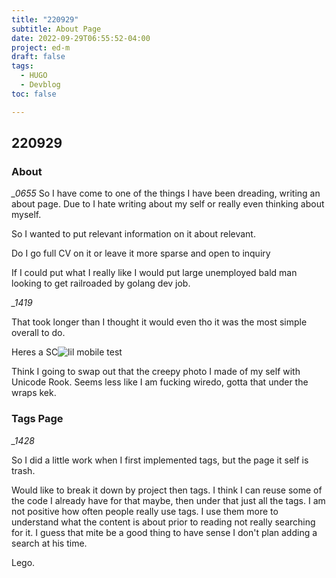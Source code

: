 ```yaml
---
title: "220929"
subtitle: About Page
date: 2022-09-29T06:55:52-04:00
project: ed-m
draft: false
tags:
  - HUGO
  - Devblog  
toc: false

---
```


## 220929

### About 

*_0655*
So I have come to one of the things I have been dreading, writing an about page. Due to I hate writing about my self or really even thinking about myself. 

So I wanted to put relevant  information on it about relevant. 

Do I go full CV on it or leave it more sparse and open to inquiry

If I could put what I really like I would put large unemployed bald man looking to get railroaded by golang dev job. 

*_1419*

That took longer than I thought it would even tho it was the most simple overall to do. 

Heres a SC![lil mobile test](https://i.imgur.com/lon1Ek5.png)

Think I going to swap out that the creepy photo I made of my self with Unicode Rook. Seems less like I am fucking wiredo, gotta that under the wraps kek. 
### Tags Page

*_1428*

So I did a little work when I first implemented tags, but the page it self is trash. 

Would like to break it down by project then tags. I think I can reuse some of the code I already have for that maybe, then under that just all the tags. I am not positive how often people really use tags. I use them more to understand what the content is about prior to reading not really searching for it. I guess that mite be a good thing to have sense I don't plan adding a search at his time. 

Lego. 

  

